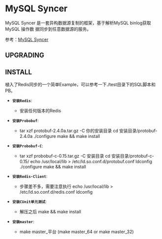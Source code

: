 # MySQL Syncer
MySQL Syncer 是一套异构数据源复制的框架，基于解析MySQL binlog获取MySQL 操作数
据同步到任意数据源的服务。

参考：[MySQL Syncer](http://www.mysqlops.com/2012/04/18/%E5%BC%80%E6%BA%90%E9%A1%B9%E7%9B%AEmysql-syncer-%E7%AE%80%E4%BB%8B-%E5%BC%82%E6%9E%84%E6%95%B0%E6%8D%AE%E6%BA%90%E5%A4%8D%E5%88%B6.html)

## UPGRADING


## INSTALL
植入了Redis同步的一个简单Example，可以参考一下./test目录下的SQL脚本和PB。
* **`安装Redis`**:
    * 安装任何版本的Redis

* **`安装Probobuf`**:
    * tar xzf protobuf-2.4.0a.tar.gz -C 你的安装目录
    cd 安装目录/protobuf-2.4.0a
    ./configure
    make && make install

* **`安装Probobuf-C`**:
    * tar xzf probobuf-c-0.15.tar.gz -C 安装目录
    cd 安装目录/protobuf-c-0.15/
    echo /usr/local/lib > /etc/ld.so.conf.d/protobuf.conf
    ldconfig
    ./configure
    make && make install

* **`安装Redis-Client`**:
    * 步骤差不多，需要注意执行 
    echo /usr/local/lib > /etc/ld.so.conf.d/redis.conf
    ldconfig

* **`安装CUnit单元测试`**:
    * 解压之后 make && make install


* **`安装master`**:
    * make master_平台 (make master_64 or make master_32)
